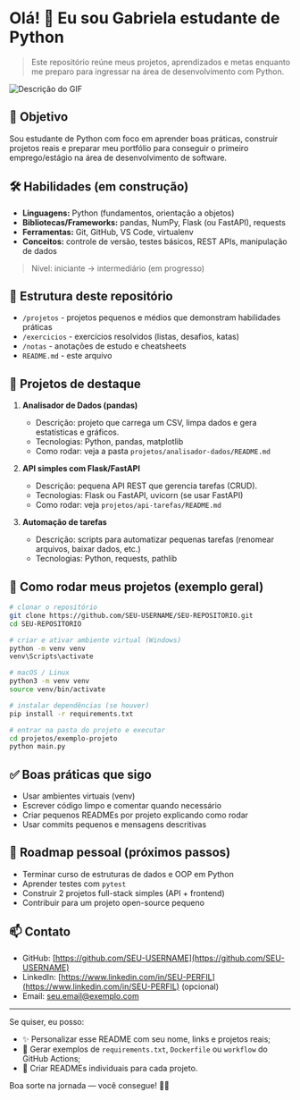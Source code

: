 # Olá! 👋 Eu sou Gabriela estudante de Python

> Este repositório reúne meus projetos, aprendizados e metas enquanto me preparo para ingressar na área de desenvolvimento com Python.

![Descrição do GIF](https://media.giphy.com/media/26AHONQ79FdWZhAI0/giphy.gif)


## 🎯 Objetivo

Sou estudante de Python com foco em aprender boas práticas, construir projetos reais e preparar meu portfólio para conseguir o primeiro emprego/estágio na área de desenvolvimento de software.

## 🛠️ Habilidades (em construção)

* **Linguagens:** Python (fundamentos, orientação a objetos)
* **Bibliotecas/Frameworks:** pandas, NumPy, Flask (ou FastAPI), requests
* **Ferramentas:** Git, GitHub, VS Code, virtualenv
* **Conceitos:** controle de versão, testes básicos, REST APIs, manipulação de dados

> Nível: iniciante -> intermediário (em progresso)

## 📂 Estrutura deste repositório

* `/projetos` - projetos pequenos e médios que demonstram habilidades práticas
* `/exercicios` - exercícios resolvidos (listas, desafios, katas)
* `/notas` - anotações de estudo e cheatsheets
* `README.md` - este arquivo

## 🚀 Projetos de destaque

1. **Analisador de Dados (pandas)**

   * Descrição: projeto que carrega um CSV, limpa dados e gera estatísticas e gráficos.
   * Tecnologias: Python, pandas, matplotlib
   * Como rodar: veja a pasta `projetos/analisador-dados/README.md`

2. **API simples com Flask/FastAPI**

   * Descrição: pequena API REST que gerencia tarefas (CRUD).
   * Tecnologias: Flask ou FastAPI, uvicorn (se usar FastAPI)
   * Como rodar: veja `projetos/api-tarefas/README.md`

3. **Automação de tarefas**

   * Descrição: scripts para automatizar pequenas tarefas (renomear arquivos, baixar dados, etc.)
   * Tecnologias: Python, requests, pathlib

## 🧪 Como rodar meus projetos (exemplo geral)

```bash
# clonar o repositório
git clone https://github.com/SEU-USERNAME/SEU-REPOSITORIO.git
cd SEU-REPOSITORIO

# criar e ativar ambiente virtual (Windows)
python -m venv venv
venv\Scripts\activate

# macOS / Linux
python3 -m venv venv
source venv/bin/activate

# instalar dependências (se houver)
pip install -r requirements.txt

# entrar na pasta do projeto e executar
cd projetos/exemplo-projeto
python main.py
```

## ✅ Boas práticas que sigo

* Usar ambientes virtuais (venv)
* Escrever código limpo e comentar quando necessário
* Criar pequenos READMEs por projeto explicando como rodar
* Usar commits pequenos e mensagens descritivas

## 🧭 Roadmap pessoal (próximos passos)

* Terminar curso de estruturas de dados e OOP em Python
* Aprender testes com `pytest`
* Construir 2 projetos full-stack simples (API + frontend)
* Contribuir para um projeto open-source pequeno

## 📫 Contato

* GitHub: [https://github.com/SEU-USERNAME](https://github.com/SEU-USERNAME)
* LinkedIn: [https://www.linkedin.com/in/SEU-PERFIL](https://www.linkedin.com/in/SEU-PERFIL) (opcional)
* Email: [seu.email@exemplo.com](mailto:seu.email@exemplo.com)

---

Se quiser, eu posso:

* ✨ Personalizar esse README com seu nome, links e projetos reais;
* 🧩 Gerar exemplos de `requirements.txt`, `Dockerfile` ou `workflow` do GitHub Actions;
* 📝 Criar READMEs individuais para cada projeto.

Boa sorte na jornada — você consegue! 💪🐍
